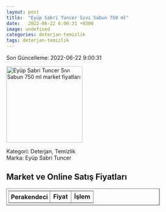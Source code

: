 ```yaml
---
layout: post
title:  "Eyüp Sabri Tuncer Sıvı Sabun 750 ml"
date:   2022-06-22 6:00:31 +0300
image: undefined
categories: deterjan-temizlik
tags: deterjan-temizlik
---
```


Son Güncelleme: 2022-06-22 9:00:31

<img src="undefined" width="200" alt="Eyüp Sabri Tuncer Sıvı Sabun 750 ml market fiyatları" />

Kategori: Deterjan, Temizlik
<br />
Marka: Eyüp Sabri Tuncer

<h2>Market ve Online Satış Fiyatları</h2>

<table border="1" style="padding: 5px;width:80%;">
  <tr>
    <td style="padding: 5px;"><strong>Perakendeci</strong></td>
    <td><strong>Fiyat</strong></td>
    <td><strong>İşlem</strong></td>
  </tr>
  
</table>
